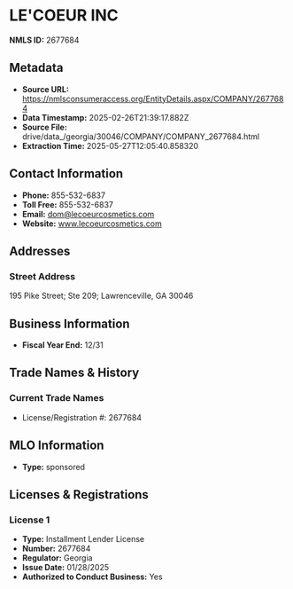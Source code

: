 # LE'COEUR INC

**NMLS ID:** 2677684

## Metadata
- **Source URL:** https://nmlsconsumeraccess.org/EntityDetails.aspx/COMPANY/2677684
- **Data Timestamp:** 2025-02-26T21:39:17.882Z
- **Source File:** drive/data_/georgia/30046/COMPANY/COMPANY_2677684.html
- **Extraction Time:** 2025-05-27T12:05:40.858320

## Contact Information
- **Phone:** 855-532-6837
- **Toll Free:** 855-532-6837
- **Email:** dom@lecoeurcosmetics.com
- **Website:** www.lecoeurcosmetics.com

## Addresses
### Street Address
195 Pike Street; Ste 209; Lawrenceville, GA 30046

## Business Information
- **Fiscal Year End:** 12/31

## Trade Names & History
### Current Trade Names
- License/Registration #: 2677684

## MLO Information
- **Type:** sponsored

## Licenses & Registrations

### License 1
- **Type:** Installment Lender License
- **Number:** 2677684
- **Regulator:** Georgia
- **Issue Date:** 01/28/2025
- **Authorized to Conduct Business:** Yes
